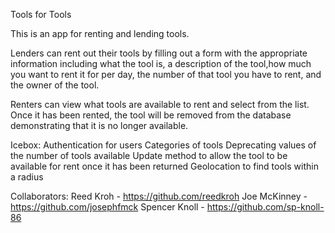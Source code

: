 Tools for Tools

This is an app for renting and lending tools.  

Lenders can rent out their tools by filling out a form with the appropriate information including what the tool is, a description of the tool,how much you want to rent it for per day, the number of that tool you have to rent, and the owner of the tool.

Renters can view what tools are available to rent and select from the list.  Once it has been rented, the tool will be removed from the database demonstrating that it is no longer available.

Icebox:
    Authentication for users
    Categories of tools
    Deprecating values of the number of tools available
    Update method to allow the tool to be available for rent once it has been returned
    Geolocation to find tools within a radius

Collaborators:
    Reed Kroh - https://github.com/reedkroh
    Joe McKinney - https://github.com/josephfmck
    Spencer Knoll - https://github.com/sp-knoll-86

